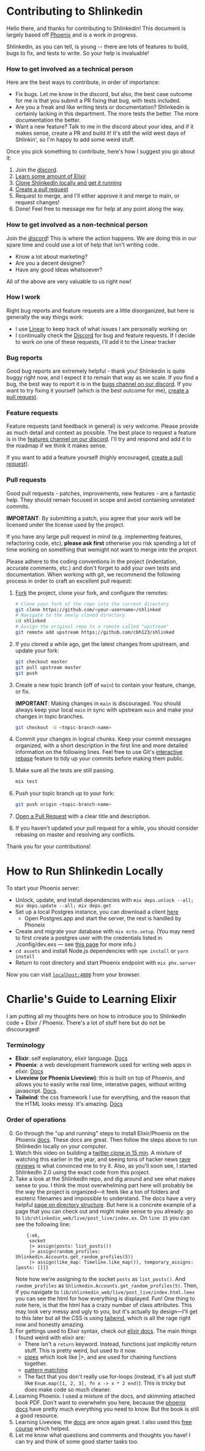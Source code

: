 # Contributing to Shlinkedin

Hello there, and thanks for contributing to Shlinkedin! This document is largely based off [Phoenix](https://github.com/phoenixframework/phoenix) and is a work in progress.

Shlinkedin, as you can tell, is young -- there are lots of features to build, bugs to fix, and tests to write. So your help is invaluable!



### How to get involved as a technical person

Here are the best ways to contribute, in order of importance:
* Fix bugs. Let me know in the discord, but also, the best case outcome for me is that you submit a PR fixing that bug, with tests included. 
* Are you a freak and like writing tests or documentation? Shlinkedin is certainly lacking in this department. The more tests the better. The more documentation the better.
* Want a new feature? Talk to me in the discord about your idea, and if it makes sense, create a PR and build it! It's still the wild west days of Shlinkin', so I'm happy to add some weird stuff.

Once you pick something to contribute, here's how I suggest you go about it:
1. Join the [discord](https://discord.gg/BkQGryuGjn). 
2. [Learn some amount of Elixir](#Charlies-Guide-to-Learning-Elixir)
3. [Clone ShlinkedIn locally and get it running](#How-to-Run-Shlinkedin-Locally)
4. [Create a pull request](#pull-requests)
5. Request to merge, and I'll either approve it and merge to main, or request changes!
6. Done! Feel free to message me for help at any point along the way.



### How to get involved as a non-technical person

Join the [discord](https://discord.gg/BkQGryuGjn)! This is where the action happens. We are doing this in our spare time and could use a lot of help that isn't writing code. 
* Know a lot about marketing? 
* Are you a decent designer? 
* Have any good ideas whatsoever? 

All of the above are very valuable to us right now!


### How I work
Right bug reports and feature requests are a little disorganized, but here is generally the way things work:
* I use [Linear](https://linear.app/) to keep track of what issues I am personally working on
* I continually check the [Discord](https://discord.gg/r3CckhMEbt) for bug and feature requests. If I decide to work on one of these requests, I'll add it to the Linear tracker



### Bug reports

Good bug reports are extremely helpful - thank you! Shlinkedin is quite buggy right now, and I expect it to remain that way as we scale.
If you find a bug, the best way to report it is in the [bugs channel on our discord](https://discord.gg/jundjQkpQk).
If you want to try fixing it yourself (which is the best outcome for me), [create a pull request](#pull-requests).


### Feature requests

Feature requests (and feedback in general) is very welcome. Please provide as much detail and context as possible.
The best place to request a feature is in the [features channel on our discord](https://discord.gg/r3CckhMEbt). I'll try and respond and add it to the roadmap if we think it makes sense.

If you want to add a feature yourself (highly encouraged, [create a pull request](#pull-requests)).


### Pull requests

Good pull requests - patches, improvements, new features - are a fantastic
help. They should remain focused in scope and avoid containing unrelated
commits.

**IMPORTANT**: By submitting a patch, you agree that your work will be
licensed under the license used by the project.

If you have any large pull request in mind (e.g. implementing features,
refactoring code, etc), **please ask first** otherwise you risk spending
a lot of time working on something that wemight
not want to merge into the project.

Please adhere to the coding conventions in the project (indentation,
accurate comments, etc.) and don't forget to add your own tests and
documentation. When working with git, we recommend the following process
in order to craft an excellent pull request:

1. [Fork](https://help.github.com/articles/fork-a-repo/) the project, clone your fork,
   and configure the remotes:

   ```bash
   # Clone your fork of the repo into the current directory
   git clone https://github.com/<your-username>/shlinked
   # Navigate to the newly cloned directory
   cd shlinked
   # Assign the original repo to a remote called "upstream"
   git remote add upstream https://github.com/cbh123/shlinked
   ```

2. If you cloned a while ago, get the latest changes from upstream, and update your fork:

   ```bash
   git checkout master
   git pull upstream master
   git push
   ```

3. Create a new topic branch (off of `main`) to contain your feature, change,
   or fix.

   **IMPORTANT**: Making changes in `main` is discouraged. You should always
   keep your local `main` in sync with upstream `main` and make your
   changes in topic branches.

   ```bash
   git checkout -b <topic-branch-name>
   ```

4. Commit your changes in logical chunks. Keep your commit messages organized,
   with a short description in the first line and more detailed information on
   the following lines. Feel free to use Git's
   [interactive rebase](https://help.github.com/articles/about-git-rebase/)
   feature to tidy up your commits before making them public.

5. Make sure all the tests are still passing.

   ```bash
   mix test
   ```

6. Push your topic branch up to your fork:

   ```bash
   git push origin <topic-branch-name>
   ```

7. [Open a Pull Request](https://help.github.com/articles/about-pull-requests/)
    with a clear title and description.

8. If you haven't updated your pull request for a while, you should consider
   rebasing on master and resolving any conflicts.

Thank you for your contributions!


# How to Run Shlinkedin Locally

To start your Phoenix server:

  * Unlock, update, and install dependencies with `mix deps.unlock --all; mix deps.update --all; mix deps.get`
  * Set up a local Postgres instance, you can download a client [here](https://postgresapp.com/)
    * Open Postgres.app and start the server, the rest is handled by Phoneix
  * Create and migrate your database with `mix ecto.setup`. (You may need to first create a postgres user with the credentials listed in ./config/dev.exs — see [this page](https://github.com/phoenixframework/phoenix/issues/2435#issuecomment-320880811) for more info.)
  * `cd assets` and install Node.js dependencies with `npm install` or `yarn install`
  * Return to root directory and start Phoenix endpoint with `mix phx.server`

Now you can visit [`localhost:4000`](http://localhost:4000) from your browser.


# Charlie's Guide to Learning Elixir

I am putting all my thoughts here on how to introduce you to ShlinkedIn code + Elixir / Phoenix. There's a lot of stuff here but do not be discouraged!

### Terminology
- **Elixir**: self explanatory, elixir language. [Docs](https://elixir-lang.org/getting-started/introduction.html)
- **Phoenix**: a web development framework used for writing web apps in elixir. [Docs](https://hexdocs.pm/phoenix/Phoenix.html)
- **Liveview (or Phoenix Liveview)**: this is built on top of Phoenix, and allows you to easily write real time, interative pages, without writing javascript. [Docs](https://hexdocs.pm/phoenix_live_view/Phoenix.LiveView.html).
- **Tailwind**: the css framework I use for everything, and the reason that the HTML looks messy. It's amazing. [Docs](https://tailwindcss.com)

### Order of operations
0. Go through the "up and running" steps to install Elixir/Phoenix on the Phoenix [docs](https://hexdocs.pm/phoenix/installation.html). These docs are great. Then follow the steps above to run Shlinkedin locally on your computer. 
1. Watch this video on building a [twitter clone in 15 min](https://www.phoenixframework.org/blog/build-a-real-time-twitter-clone-in-15-minutes-with-live-view-and-phoenix-1-5). A mixture of watching this earlier in the year, and seeing tons of hacker news [rave reviews](https://news.ycombinator.com/item?id=22947341) is what convinced me to try it. Also, as you'll soon see, I started ShlinkedIn 2.0 using the exact code from this project.
2. Take a look at the ShlinkedIn repo, and dig around and see what makes sense to you. I think the most overwhelming part here will probably be the way the project is organized—it feels like a ton of folders and esoteric filenames and impossible to understand. The docs have a very helpful [page on directory structure](https://hexdocs.pm/phoenix/directory_structure.html#content). But here is a concrete example of a page that you can check out and might make sense to you already: go to `lib/shlinkedin_web/live/post_live/index.ex`. On `line 15` you can see the following line:
   ```
       {:ok,
        socket
        |> assign(posts: list_posts())
        |> assign(random_profiles: Shlinkedin.Accounts.get_random_profiles(5))
        |> assign(like_map: Timeline.like_map()), temporary_assigns: [posts: []]}
   ```
   Note how we're assigning to the socket `posts` as `list_posts()`. And `random_profiles` as `Shlinkedin.Accounts.get_random_profiles(5)`. Then, if you navigate to `lib/shlinkedin_web/live/post_live/index.html.leex` you can see the html for how everything is displayed. Fun! One thing to note here, is that the html has a crazy number of class attributes. This may look very messy and ugly to you, but it's actually by design—I'll get to this later but all the CSS is using [tailwind](https://tailwindcss.com), which is all the rage right now and honestly amazing.
3. For gettings used to Elixir syntax, check out [elixir docs](https://elixir-lang.org/getting-started/introduction.html). The main things I found weird with elixir are:
   - There isn't a `return` keyword. Instead, functions just implicitly return stuff. This is pretty weird, but used to it now.
   -  [pipes](https://elixirschool.com/en/lessons/basics/pipe-operator/) which look like |>, and are used for chaining functions together.
   -  [pattern matching](https://elixir-lang.org/getting-started/pattern-matching.html)
   -  The fact that you don't really use for-loops (instead, it's all just stuff like `Enum.map([1, 2, 3], fn x -> x * 2 end)`). This is tricky but does make code so much cleaner.
4. Learning Phoenix. I used a mixture of the docs, and skimming attached book PDF. Don't want to overwhelm you here, because the [phoenix docs](https://hexdocs.pm/phoenix/Phoenix.html) have pretty much everything you need to know. But the book is still a good resource.
4. Learning Liveview, the [docs](https://hexdocs.pm/phoenix_live_view/Phoenix.LiveView.html) are once again great. I also used this [free course](https://pragmaticstudio.com/courses/phoenix-liveview) which helped.
5. Let me know what questions and comments and thoughts you have! I can try and think of some good starter tasks too.


